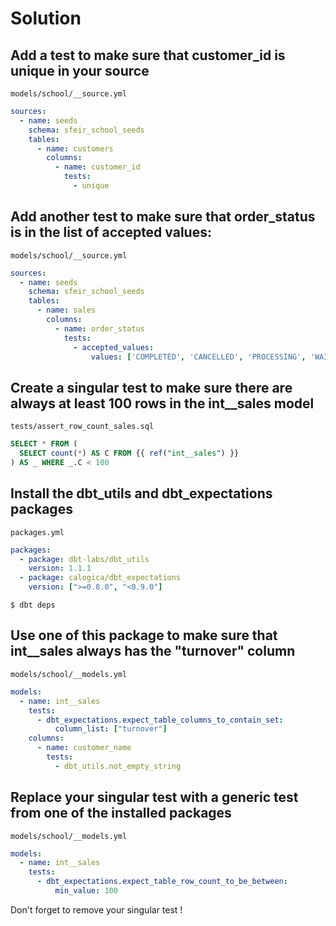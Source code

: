 # Solution

## Add a test to make sure that customer_id is unique in your source

`models/school/__source.yml`
```yaml
sources:
  - name: seeds
    schema: sfeir_school_seeds
    tables:
      - name: customers
        columns:
          - name: customer_id
            tests:
              - unique
```

## Add another test to make sure that order_status is in the list of accepted values:

`models/school/__source.yml`
```yaml
sources:
  - name: seeds
    schema: sfeir_school_seeds
    tables:
      - name: sales
        columns:
          - name: order_status
            tests:
              - accepted_values:
                  values: ['COMPLETED', 'CANCELLED', 'PROCESSING', 'WAITING_PAYMENT', 'SHIPPED']
```

## Create a singular test to make sure there are always at least 100 rows in the int__sales model

`tests/assert_row_count_sales.sql`
```sql
SELECT * FROM (
  SELECT count(*) AS C FROM {{ ref("int__sales") }}
) AS _ WHERE _.C < 100
```

## Install the dbt_utils and dbt_expectations packages

`packages.yml`
```yaml
packages:
  - package: dbt-labs/dbt_utils
    version: 1.1.1
  - package: calogica/dbt_expectations
    version: [">=0.8.0", "<0.9.0"]
```

```shell
$ dbt deps
```

## Use one of this package to make sure that int__sales always has the "turnover" column

`models/school/__models.yml`
```yaml
models:
  - name: int__sales
    tests:
      - dbt_expectations.expect_table_columns_to_contain_set:
          column_list: ["turnover"]
    columns:
      - name: customer_name
        tests:
          - dbt_utils.not_empty_string
```

## Replace your singular test with a generic test from one of the installed packages

`models/school/__models.yml`
```yaml
models:
  - name: int__sales
    tests:
      - dbt_expectations.expect_table_row_count_to_be_between:
          min_value: 100
```

Don't forget to remove your singular test !
